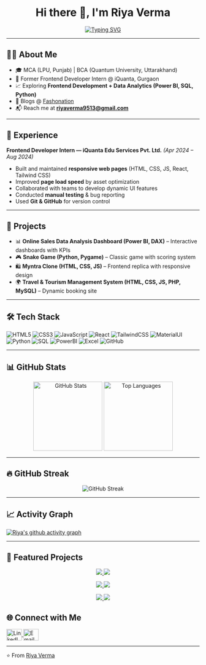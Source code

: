 
<!-- PROFILE HEADER -->
<h1 align="center">Hi there 👋, I'm Riya Verma</h1>

<p align="center">
  <a href="https://git.io/typing-svg">
    <img
      src="https://readme-typing-svg.herokuapp.com?font=Fira+Code&size=22&pause=1200&color=F75C7E&center=true&vCenter=true&width=900&lines=Frontend+Developer+%7C+Aspiring+Data+Analyst+%7C+Always+Learning+%F0%9F%9A%80"
      alt="Typing SVG"
    />
  </a>
</p>


---

## 👩‍💻 About Me  
- 🎓 MCA (LPU, Punjab) | BCA (Quantum University, Uttarakhand)  
- 💼 Former Frontend Developer Intern @ iQuanta, Gurgaon  
- 📈 Exploring **Frontend Development + Data Analytics (Power BI, SQL, Python)**  
- 📝 Blogs @ [Fashonation](https://fashonation.com/author/riya_verma/)  
- 📬 Reach me at **riyaverma9513@gmail.com**  

---

## 💼 Experience  
**Frontend Developer Intern — iQuanta Edu Services Pvt. Ltd.** *(Apr 2024 – Aug 2024)*  
- Built and maintained **responsive web pages** (HTML, CSS, JS, React, Tailwind CSS)  
- Improved **page load speed** by asset optimization  
- Collaborated with teams to develop dynamic UI features  
- Conducted **manual testing** & bug reporting  
- Used **Git & GitHub** for version control  

---

## 🚀 Projects  
- 📊 **Online Sales Data Analysis Dashboard (Power BI, DAX)** – Interactive dashboards with KPIs  
- 🎮 **Snake Game (Python, Pygame)** – Classic game with scoring system  
- 🛍️ **Myntra Clone (HTML, CSS, JS)** – Frontend replica with responsive design  
- 🌍 **Travel & Tourism Management System (HTML, CSS, JS, PHP, MySQL)** – Dynamic booking site  

---

## 🛠️ Tech Stack  
![HTML5](https://img.shields.io/badge/HTML5-E34F26?style=for-the-badge&logo=html5&logoColor=white)
![CSS3](https://img.shields.io/badge/CSS3-1572B6?style=for-the-badge&logo=css3&logoColor=white)
![JavaScript](https://img.shields.io/badge/JavaScript-F7DF1E?style=for-the-badge&logo=javascript&logoColor=black)
![React](https://img.shields.io/badge/React-20232A?style=for-the-badge&logo=react&logoColor=61DAFB)
![TailwindCSS](https://img.shields.io/badge/Tailwind_CSS-38B2AC?style=for-the-badge&logo=tailwind-css&logoColor=white)
![MaterialUI](https://img.shields.io/badge/MUI-007FFF?style=for-the-badge&logo=mui&logoColor=white)
![Python](https://img.shields.io/badge/Python-3776AB?style=for-the-badge&logo=python&logoColor=white)
![SQL](https://img.shields.io/badge/SQL-336791?style=for-the-badge&logo=postgresql&logoColor=white)
![PowerBI](https://img.shields.io/badge/Power_BI-F2C811?style=for-the-badge&logo=powerbi&logoColor=black)
![Excel](https://img.shields.io/badge/Excel-217346?style=for-the-badge&logo=microsoft-excel&logoColor=white)
![GitHub](https://img.shields.io/badge/GitHub-181717?style=for-the-badge&logo=github&logoColor=white)

---

## 📊 GitHub Stats  
<p align="center">
  <img src="https://github-readme-stats.vercel.app/api?username=riyaverma09&show_icons=true&theme=radical" alt="GitHub Stats" height="180" />
  <img src="https://github-readme-stats.vercel.app/api/top-langs/?username=riyaverma09&layout=compact&theme=tokyonight" alt="Top Languages" height="180" />
</p>

---

## 🔥 GitHub Streak  
<p align="center">
  <img src="https://github-readme-streak-stats.herokuapp.com/?user=riyaverma09&theme=highcontrast" alt="GitHub Streak" />
</p>

---

## 📈 Activity Graph  
[![Riya's github activity graph](https://github-readme-activity-graph.vercel.app/graph?username=riyaverma09&bg_color=0f2d3d&color=1cadfb&line=1cadfb&point=1cadfb&area=true&hide_border=true)](https://github.com/ashutosh00710/github-readme-activity-graph)

---
## 📌 Featured Projects  

<p align="center">
  <a href="https://github.com/riyaverma09/Book-Recommendation-system">
    <img src="https://github-readme-stats.vercel.app/api/pin/?username=riyaverma09&repo=Book-Recommendation-system&theme=radical" />
  </a>
  <a href="https://github.com/riyaverma09/Eventplanner-website">
    <img src="https://github-readme-stats.vercel.app/api/pin/?username=riyaverma09&repo=Eventplanner-website&theme=radical" />
  </a>
</p>

<p align="center">
  <a href="https://github.com/riyaverma09/SkillSync">
    <img src="https://github-readme-stats.vercel.app/api/pin/?username=riyaverma09&repo=SkillSync&theme=radical" />
  </a>
  <a href="https://github.com/riyaverma09/Student-Stress-Analyzer">
    <img src="https://github-readme-stats.vercel.app/api/pin/?username=riyaverma09&repo=Student-Stress-Analyzer&theme=radical" />
  </a>
</p>

<p align="center">
  <a href="https://github.com/riyaverma09/Social-Media-Trends-Analyzer">
    <img src="https://github-readme-stats.vercel.app/api/pin/?username=riyaverma09&repo=Social-Media-Trends-Analyzer&theme=radical" />
  </a>
  <a href="https://github.com/riyaverma09/Petrol-station">
    <img src="https://github-readme-stats.vercel.app/api/pin/?username=riyaverma09&repo=Petrol-station&theme=radical" />
  </a>
</p>



## 🌐 Connect with Me  
<p align="left">
<a href="https://linkedin.com/in/riya-verma-761844250" target="blank">
  <img align="center" src="https://raw.githubusercontent.com/rahuldkjain/github-profile-readme-generator/master/src/images/icons/Social/linked-in-alt.svg" alt="LinkedIn" height="30" width="40" />
</a>
<a href="mailto:riyaverma9513@gmail.com">
  <img align="center" src="https://upload.wikimedia.org/wikipedia/commons/4/4e/Gmail_Icon.png" alt="Email" height="30" width="40" />
</a>
</p>

---

⭐️ From [Riya Verma](https://github.com/riyaverma09)
